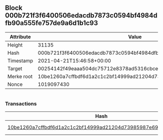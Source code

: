 ## Block 000b721f3f6400506edacdb7873c0594bf4984dfb90a555fe757de9a6d1b1c93

Attribute | Value
--- | ---
Height | 31135
Hash | 000b721f3f6400506edacdb7873c0594bf4984dfb90a555fe757de9a6d1b1c93
Timestamp | 2021-04-21T15:46:58+00:00
Target | 00254142f49eaaa504dc75712e8378ad5316cbcead634704b3734b6271167cc4
Merke root | 10be1260a7cffbdf6d1a2c1c2bf14999ad21204d73985987e69e2cb94eac3af7
Nonce | 1019097430

```

```

### Transactions

Hash | Amount
--- | ---
[10be1260a7cffbdf6d1a2c1c2bf14999ad21204d73985987e69e2cb94eac3af7](10be1260a7cffbdf6d1a2c1c2bf14999ad21204d73985987e69e2cb94eac3af7.md) | 10.00000000 SKEPTI 
